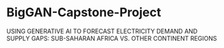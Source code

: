 # BigGAN-Capstone-Project
USING GENERATIVE AI TO FORECAST ELECTRICITY DEMAND AND SUPPLY GAPS: SUB-SAHARAN AFRICA VS. OTHER CONTINENT REGIONS
